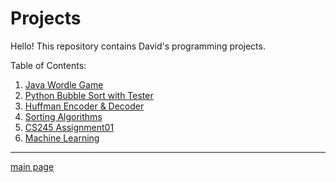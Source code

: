 # Projects

Hello! This repository contains David's programming projects.

Table of Contents:  

1. [Java Wordle Game](https://github.com/shooby-d/projects/tree/main/Wordle)  
2. [Python Bubble Sort with Tester](https://github.com/shooby-d/projects/tree/main/Bubble%20Sort)  
3. [Huffman Encoder & Decoder](https://github.com/shooby-d/projects/tree/main/Huffman%20Encoder%20%26%20Decoder)  
4. [Sorting Algorithms](https://github.com/shooby-d/projects/tree/main/Sorting%20Algorithms)  
5. [CS245 Assignment01](https://github.com/shooby-d/projects/tree/main/MovieTags) 
6. [Machine Learning](https://github.com/shooby-d/projects/tree/main/ML)  

_______________ 

[main page](https://github.com/shooby-d/projects)
